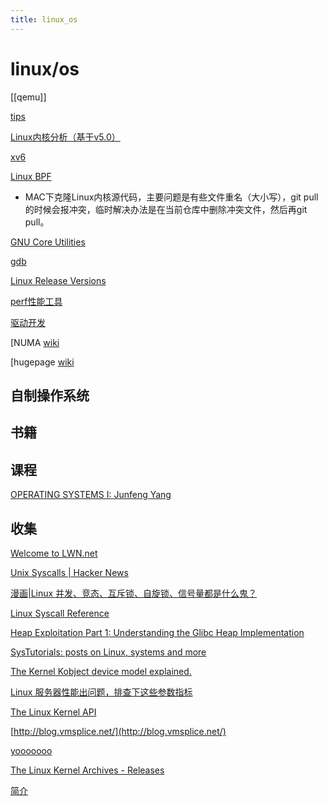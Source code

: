 ```yaml
---
title: linux_os
---
```


# linux/os

[[qemu]]

[tips](linux/tips.md)

[Linux内核分析（基于v5.0）](linux/Linux内核分析（基于v5%200）.md)

[xv6](linux/xv6.md)

[Linux BPF](linux/Linux%20BPF.md)

- MAC下克隆Linux内核源代码，主要问题是有些文件重名（大小写），git pull的时候会报冲突，临时解决办法是在当前仓库中删除冲突文件，然后再git pull。

[GNU Core Utilities](linux/GNU%20Core%20Utilities.md)

[gdb](bash/gdb.md)

[Linux Release Versions](linux/Linux%20Release%20Versions.md)

[perf性能工具](linux/perf性能工具.md)

[驱动开发](linux/驱动开发.md)

[NUMA [wiki](linux/NUMA.md)

[hugepage [wiki](linux/hugepage.md)

## 自制操作系统

## 书籍

## 课程

[OPERATING SYSTEMS I: Junfeng Yang](http://www.cs.columbia.edu/~junfeng/13fa-w4118/)

## 收集

[Welcome to LWN.net](https://lwn.net/)

[](https://kknews.cc/code/)

[Unix Syscalls | Hacker News](https://news.ycombinator.com/item?id=17706119)

[漫画|Linux 并发、竞态、互斥锁、自旋锁、信号量都是什么鬼？](https://zhuanlan.zhihu.com/p/57354304)

[Linux Syscall Reference](https://syscalls.kernelgrok.com/)

[Heap Exploitation Part 1: Understanding the Glibc Heap Implementation](https://azeria-labs.com/heap-exploitation-part-1-understanding-the-glibc-heap-implementation/)

[SysTutorials: posts on Linux, systems and more](https://www.systutorials.com/)

[The Kernel Kobject device model explained.](https://medium.com/@nayangadre/the-kernel-kobject-device-model-explained-89d02350fa03)

[Linux 服务器性能出问题，排查下这些参数指标](https://zhuanlan.zhihu.com/p/68139649)

[The Linux Kernel API](https://www.fsl.cs.sunysb.edu/kernel-api/index.html)

[http://blog.vmsplice.net/](http://blog.vmsplice.net/)

[yooooooo](https://www.cnblogs.com/linhaostudy/)

[The Linux Kernel Archives - Releases](linux/The%20Linux%20Kernel%20Archives%20-%20Releases.md)

[简介](https://xinqiu.gitbooks.io/linux-insides-cn/content/)